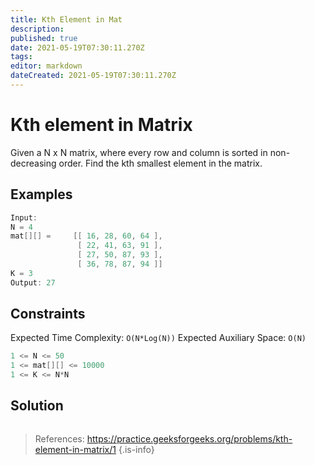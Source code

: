 ```yaml
---
title: Kth Element in Mat
description: 
published: true
date: 2021-05-19T07:30:11.270Z
tags: 
editor: markdown
dateCreated: 2021-05-19T07:30:11.270Z
---
```


#  Kth element in Matrix 
Given a N x N matrix, where every row and column is sorted in non-decreasing order. Find the kth smallest element in the matrix.

## Examples
```cpp
Input:
N = 4
mat[][] =     [[ 16, 28, 60, 64 ],
               [ 22, 41, 63, 91 ],
               [ 27, 50, 87, 93 ],
               [ 36, 78, 87, 94 ]]
K = 3
Output: 27
```

## Constraints
Expected Time Complexity: `O(N*Log(N))`
Expected Auxiliary Space: `O(N)`
```cpp
1 <= N <= 50
1 <= mat[][] <= 10000
1 <= K <= N*N
```

## Solution
```python
```
> References: https://practice.geeksforgeeks.org/problems/kth-element-in-matrix/1
{.is-info}
